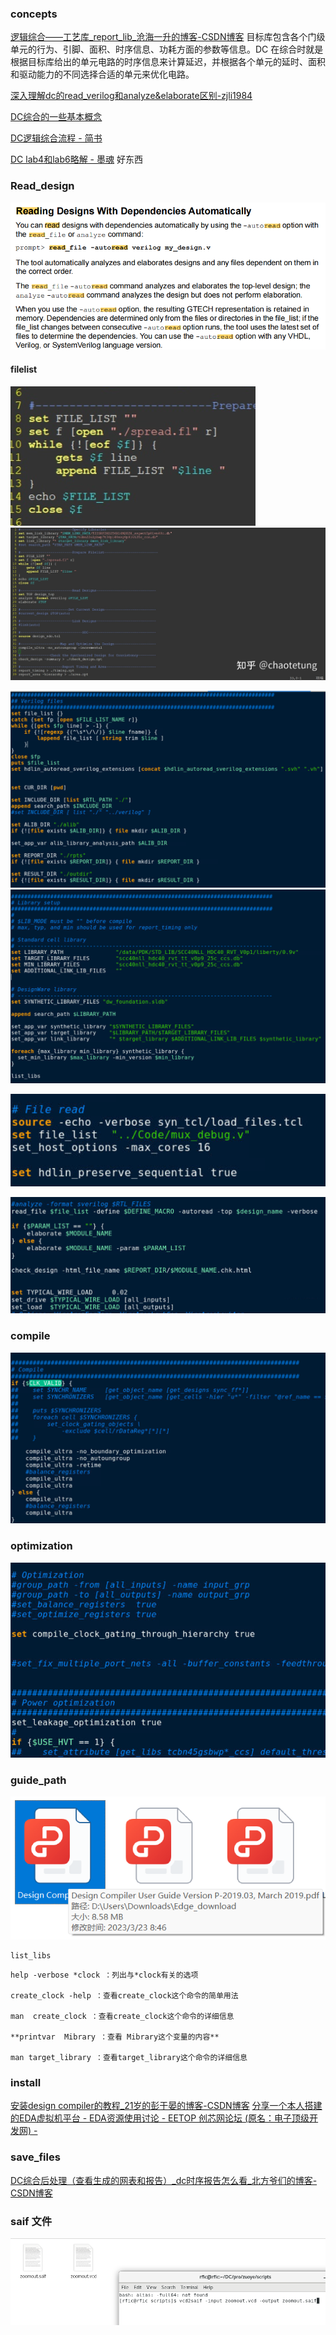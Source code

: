 ### concepts
[逻辑综合——工艺库\_report\_lib\_沧海一升的博客-CSDN博客](https://blog.csdn.net/qq_21842097/article/details/111566443)
目标库包含各个门级单元的行为、引脚、面积、时序信息、功耗方面的参数等信息。DC 在综合时就是根据目标库给出的单元电路的时序信息来计算延迟，并根据各个单元的延时、面积和驱动能力的不同选择合适的单元来优化电路。

[深入理解dc的read\_verilog和analyze&elaborate区别-zjli1984](http://zjli1984.lofter.com/post/1cc905c9_10269fc0)

[DC综合的一些基本概念](https://blog.csdn.net/sinat_29862967/article/details/108286059)

[DC逻辑综合流程 - 简书](https://www.jianshu.com/p/7e36a639c11e)

[DC lab4和lab6略解 - 墨魂](https://mohun-8052.github.io/2022/05/04/DC-lab4%E5%92%8Clab6%E7%95%A5%E8%A7%A3/#3-%E7%8E%AF%E5%A2%83%E5%B1%9E%E6%80%A7%E7%BA%A6%E6%9D%9F) 好东西

### Read_design
![](https://raw.githubusercontent.com/acdefg/cdn/main/obsidian/20230512091858.png)

#### filelist
![](https://raw.githubusercontent.com/acdefg/cdn/main/obsidian/20230525224033.png)
![](https://raw.githubusercontent.com/acdefg/cdn/main/obsidian/20230525224402.png)

![](https://raw.githubusercontent.com/acdefg/cdn/main/obsidian/20230525222340.png)
![](https://raw.githubusercontent.com/acdefg/cdn/main/obsidian/20230525222400.png)

![](https://raw.githubusercontent.com/acdefg/cdn/main/obsidian/20230525222458.png)

![](https://raw.githubusercontent.com/acdefg/cdn/main/obsidian/20230525222538.png)

### compile
![](https://raw.githubusercontent.com/acdefg/cdn/main/obsidian/20230527101621.png)

### optimization
![](https://raw.githubusercontent.com/acdefg/cdn/main/obsidian/20230527101236.png)

### guide_path
![300](https://raw.githubusercontent.com/acdefg/cdn/main/obsidian/20230512091954.png)

```
list_libs
```

```
help -verbose *clock ：列出与*clock有关的选项

create_clock -help ：查看create_clock这个命令的简单用法

man  create_clock ：查看create_clock这个命令的详细信息

**printvar  Mibrary ：查看 Mibrary这个变量的内容**

man target_library ：查看target_library这个命令的详细信息
```


### install
[安装design compiler的教程\_21岁的彭于晏的博客-CSDN博客](https://blog.csdn.net/DO_NOT_LOVE_ME/article/details/105899207)
[分享一个本人搭建的EDA虚拟机平台 - EDA资源使用讨论 - EETOP 创芯网论坛 (原名：电子顶级开发网) -](https://bbs.eetop.cn/thread-906855-1-1.html)

### save_files
[DC综合后处理（查看生成的网表和报告）\_dc时序报告怎么看\_北方爷们的博客-CSDN博客](https://blog.csdn.net/sinat_29862967/article/details/115113829)

### saif 文件


![](https://raw.githubusercontent.com/acdefg/cdn/main/obsidian/20230528223524.png)


